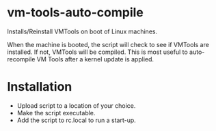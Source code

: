 # vm-tools-auto-compile
Installs/Reinstall VMTools on boot of Linux machines. 

When the machine is booted, the script will check to see if VMTools are installed. If not, VMTools will be compiled. This is most useful to auto-recompile VM Tools after a kernel update is applied.

# Installation

* Upload script to a location of your choice.
* Make the script executable.
* Add the script to rc.local to run a start-up.

